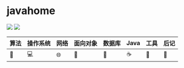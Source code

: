 # javahome

![](https://img.shields.io/github/stars/kuangtianyu/javahome)  	![](https://img.shields.io/github/forks/kuangtianyu/javahome) 

| 算法  | 操作系统   | 网络                   | 面向对象 | 数据库     | Java     | 工具        | 后记       |
| ----- | ---------- | ---------------------- | -------- | ---------- | -------- | ----------- | ---------- |
| :key: | :computer: | :globe_with_meridians: | :book:   | :lollipop: | :coffee: | :mag_right: | :notebook: |

